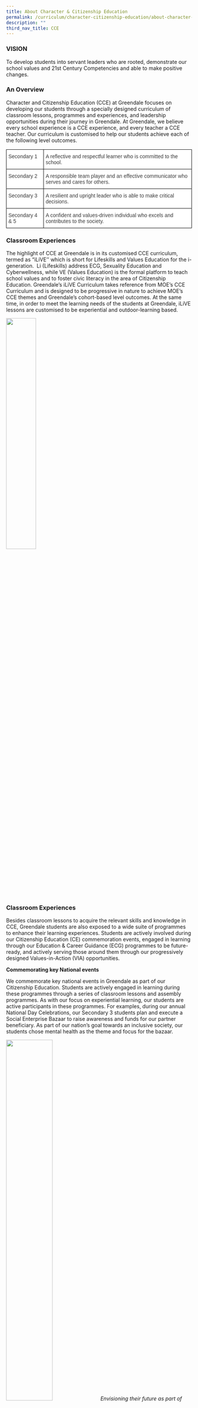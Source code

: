 ```yaml
---
title: About Character & Citizenship Education
permalink: /curriculum/character-citizenship-education/about-character-citizenship-education/
description: ""
third_nav_title: CCE
---
```

### VISION

To develop students into servant leaders who are rooted, demonstrate our school values and 21st Century Competencies and able to make positive changes.

### An Overview

Character and Citizenship Education (CCE) at Greendale focuses on developing our students through a specially designed curriculum of classroom lessons, programmes and experiences, and leadership opportunities during their journey in Greendale. At Greendale, we believe every school experience is a CCE experience, and every teacher a CCE teacher. Our curriculum is customised to help our students achieve each of the following level outcomes.

<style type="text/css">
.tg  {border-collapse:collapse;border-spacing:0;}
.tg td{border-color:black;border-style:solid;border-width:1px;font-family:Arial, sans-serif;font-size:14px;
  overflow:hidden;padding:10px 5px;word-break:normal;}
.tg th{border-color:black;border-style:solid;border-width:1px;font-family:Arial, sans-serif;font-size:14px;
  font-weight:normal;overflow:hidden;padding:10px 5px;word-break:normal;}
.tg .tg-dox4{background-color:#FFF;color:#3A3A3A;text-align:left;vertical-align:top}
</style>
<table class="tg">
<thead>
  <tr>
    <th class="tg-dox4"><span style="font-weight:400;font-style:inherit">Secondary 1 </span></th>
    <th class="tg-dox4"><span style="font-weight:400;font-style:inherit">A reflective and respectful learner who is committed to the school.</span></th>
  </tr>
</thead>
<tbody>
  <tr>
    <td class="tg-dox4"><span style="font-weight:400;font-style:inherit">Secondary 2</span></td>
    <td class="tg-dox4"><span style="font-weight:400;font-style:inherit">A responsible team player and an effective communicator who serves and cares for others.</span></td>
  </tr>
  <tr>
    <td class="tg-dox4"><span style="font-weight:400;font-style:inherit">Secondary 3</span></td>
    <td class="tg-dox4"><span style="font-weight:400;font-style:inherit">A resilient and upright leader who is able to make critical decisions. </span></td>
  </tr>
  <tr>
    <td class="tg-dox4"><span style="font-weight:400;font-style:inherit">Secondary 4 &amp; 5</span></td>
    <td class="tg-dox4"><span style="font-weight:400;font-style:inherit">A confident and values-driven individual who excels and contributes to the society.</span></td>
  </tr>
</tbody>
</table>

### Classroom Experiences

The highlight of CCE at Greendale is in its customised CCE curriculum, termed as “iLiVE’’ which is short for Lifeskills and Values Education for the i-generation.  Li (Lifeskills) address ECG, Sexuality Education and Cyberwellness, while VE (Values Education) is the formal platform to teach school values and to foster civic literacy in the area of Citizenship Education. Greendale’s iLiVE Curriculum takes reference from MOE’s CCE Curriculum and is designed to be progressive in nature to achieve MOE’s CCE themes and Greendale’s cohort-based level outcomes. At the same time, in order to meet the learning needs of the students at Greendale, iLiVE lessons are customised to be experiential and outdoor-learning based.

<img src="/images/image42.jpg" 
     style="width:40%">
		 
### Classroom Experiences

Besides classroom lessons to acquire the relevant skills and knowledge in CCE, Greendale students are also exposed to a wide suite of programmes to enhance their learning experiences. Students are actively involved during our Citizenship Education (CE) commemoration events, engaged in learning through our Education & Career Guidance (ECG) programmes to be future-ready, and actively serving those around them through our progressively designed Values-in-Action (VIA) opportunities.

**Commemorating key National events**

We commemorate key national events in Greendale as part of our Citizenship Education. Students are actively engaged in learning during these programmes through a series of classroom lessons and assembly programmes. As with our focus on experiential learning, our students are active participants in these programmes. For examples, during our annual National Day Celebrations, our Secondary 3 students plan and execute a Social Enterprise Bazaar to raise awareness and funds for our partner beneficiary. As part of our nation’s goal towards an inclusive society, our students chose mental health as the theme and focus for the bazaar.

<img src="/images/image43.jpg" 
     style="width:50%">
_Envisioning their future as part of National Day Commemoration_
<img src="/images/image44.jpg" 
     style="width:50%">
_Our annual Social Enterprise Bazaar as part of National Day celebrations_
<img src="/images/image45.png" 
     style="width:50%">
_Our students learning about Total Defence through card games_
<img src="/images/image46.png" 
     style="width:50%">
_Commemorating Racial Harmony Day_

**Serving others through Values-in-Action programmes**

At Greendale, we believe that every student can be a servant leader who are able to make positive changes. Our Values-in-Action programmes are designed to be progressive, to encourage our students to make active steps to better the lives of those around them. As we often say, small actions can have big impact. Through these programmes, our students learn to initiate their own projects to positively impact those around them.

<img src="/images/via.png" 
     style="width:60%">
		 
_Sec 1s writing notes to appreciate our frontliners during the fight against Covid-19_

<img src="/images/via2.png" 
     style="width:60%">
		 
_Sec 2s Values-in-Action Project – Designing a prototype for the elderly with mobility issues after learning about their needs during visits to an elderly home_

<img src="/images/image23.jpg" 
     style="width:60%">
_Sec 3s Values-in-Action Project – Raising awareness and funds for mental health and inclusiveness_

<img src="/images/image24.png" 
     style="width:60%">
		 
_Sec 4/5s Values-in-Action Project – Engaging the Punggol Community in a ‘Thank My Neighbour’ Campaign_

**Learning to be future-ready through Education and Career Guidance Programmes**

Education and Career Guidance Programmes aims to equip our students with the necessary knowledge, skills and values, to make decisions for successful transition from school to further education or work.  Our students have the opportunity to explore post-secondary educational pathways through talks and learning journeys to post-secondary institutions, as well as explore career pathways through our annual Careers Day and Work Experience Programmes.

<img src="/images/ecg.png" 
     style="width:60%">
		 
_Learning journeys to post-secondary institutions_

<img src="/images/image27.jpg" 
     style="width:50%">
		 
_Acquiring interview skills through workshops_

<img src="/images/image28.jpg" 
     style="width:50%">
_Learning Journeys to industries during Careers Day_

<img src="/images/ecg2.png" 
     style="width:60%">
		 
_5 day Work Experience Programme_

### Talent Development & Student Leadership

At Greendale, we believe that every student can be a leader. We aim to build confident leaders with the heart to serve. A wide variety of training and opportunities are afforded to develop leaders at each level. Students have the opportunity to serve as subject representatives in their classes, take on leadership positions in their CCAs and in the school as CCA leaders and Student Councillors respectively. 

Greendale’s student leadership development programme is guided by the principles of Servant Leadership by Robert Greenleaf.

_The servant-leader is servant first. It begins with the natural feeling that one wants to serve. Then conscious choice brings one to aspire to lead. The best test is: do those served grow as persons: do they, while being served, become healthier, wiser, freer, more autonomous, more likely themselves to become servants? And, what is the effect on the least privileged in society; will they benefit, or, at least, not be further deprived?  
(Greenleaf, 1977/2002)_

The Greendale Student Leadership Journey is based on Servant Leadership principles. The inverted pyramid signals how leaders with greater responsibilities need to support the rest of the student population through the ability to serve.  

There are outcome goals for each of the 5 levels of leadership tied to the Servant Leadership traits. Minimally, all students should seek to become responsible leaders. At the highest level of leadership, we aim for our student leaders to demonstrate the traits of being a servant leader.

<img src="/images/image5.jpg" 
     style="width:85%">
		 
### Training

We believe in providing a variety of training for our students. All Greendale students are exposed to Servant Leadership as part of the Class Committee training at the beginning of each year. Dedicated trainings are also provided to expose students to the traits of Servant Leadership. Our appointed Student Leaders can look forward to our school’s signature Aspiring Leaders’ and Inspiring Leaders’ Training Programmes from Secondary 2 onwards.

<img src="/images/training1.png" 
     style="width:75%">